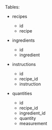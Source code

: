 Tables:
- recipes
  - id
  - recipe
  
- ingredients
  - id
  - ingredient

- instructions
  - id
  - recipe_id
  - instruction

- quantities
  - id
  - recipe_id
  - ingredient_id
  - quantity
  - measurement